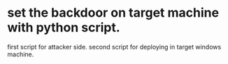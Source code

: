 # set the backdoor on target machine with python script.
first script for attacker side.
second script for deploying in target windows machine.

